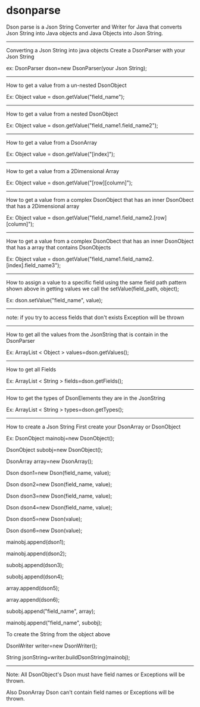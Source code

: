# dsonparse
Dson parse is a Json String Converter and Writer for Java that converts Json String into Java objects and Java Objects into Json String.

-------------------------------------------------------
Converting a Json String into java objects
Create a DsonParser with your Json String

ex: DsonParser dson=new DsonParser(your Json String);

-------------------------------------------------------
How to get a value from a un-nested DsonObject

Ex: Object value = dson.getValue("field_name");

-----------------------------------------------------------
How to get a value from a nested DsonObject

Ex: Object value = dson.getValue("field_name1.field_name2");

-------------------------------------------------------------
How to get a value from a DsonArray

Ex: Object value = dson.getValue("[index]");

--------------------------------------------------------------
How to get a value from a 2Dimensional Array

Ex: Object value = dson.getValue("[row][column]");

---------------------------------------------------------------
How to get a value from a complex DsonObject that
has an inner DsonObect that has a 2Dimensional array

Ex: Object value = dson.getValue("field_name1.field_name2.[row][column]");

-------------------------------------------------------------------------
How to get a value from a complex DsonObect that
has an inner DsonObject that has a array that contains
DsonObjects

Ex: Object value = dson.getValue("field_name1.field_name2.[index].field_name3");

------------------------------------------------------------------------------
How to assign a value to a specific field
using the same field path pattern shown above in
getting values we call the setValue(field_path, object);

Ex: dson.setValue("field_name", value);

--------------------------------------------------------------------------------
note: if you try to access fields that don't exists 
Exception will be thrown

---------------------------------------------------------------------------------
How to get all the values from the JsonString that is 
contain in the DsonParser

Ex: ArrayList < Object > values=dson.getValues();

----------------------------------------------------------------------------------
How to get all Fields

Ex: ArrayList < String > fields=dson.getFields();


----------------------------------------------------------------------------------
How to get the types of DsonElements they are in the
JsonString

Ex: ArrayList < String > types=dson.getTypes();

----------------------------------------------------------------------------------
How to create a Json String
First create your DsonArray or DsonObject

Ex: 
DsonObject mainobj=new DsonObject();

DsonObject subobj=new DsonObject();

DsonArray  array=new DsonArray();


Dson dson1=new Dson(field_name, value);

Dson dson2=new Dson(field_name, value);

Dson dson3=new Dson(field_name, value);

Dson dson4=new Dson(field_name, value);

Dson dson5=new Dson(value);

Dson dson6=new Dson(value);


mainobj.append(dson1);

mainobj.append(dson2);


subobj.append(dson3);

subobj.append(dson4);


array.append(dson5);

array.append(dson6);


subobj.append("field_name", array);

mainobj.append("field_name", subobj);


To create the String from the object above

DsonWriter writer=new DsonWriter();

String jsonString=writer.buildDsonString(mainobj);

--------------------------------------------------------------
Note:
All DsonObject's Dson must have field names or 
Exceptions will be thrown.

Also DsonArray Dson can't contain field names or
Exceptions will be thrown.
